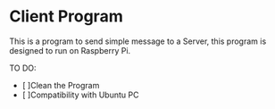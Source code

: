 # Client Program

This is a program to send simple message to a Server, this program is designed to run on Raspberry Pi.

TO DO:
- [ ]Clean the Program
- [ ]Compatibility with Ubuntu PC
